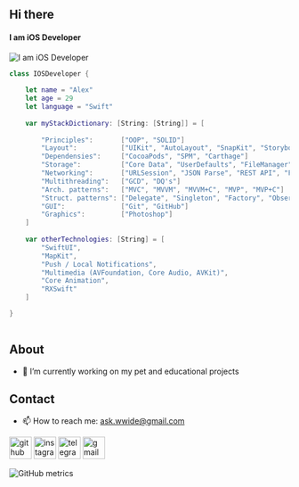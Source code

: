 ## Hi there
#### I am iOS Developer
![I am iOS Developer](https://i.pinimg.com/originals/15/e7/e3/15e7e300166c962d3b8a22f60b5cac9e.gif)

```swift
class IOSDeveloper {
    
    let name = "Alex"
    let age = 29
    let language = "Swift"
    
    var myStackDictionary: [String: [String]] = [
        
        "Principles":       ["OOP", "SOLID"]
        "Layout":           ["UIKit", "AutoLayout", "SnapKit", "Storyboard"]
        "Dependensies":     ["CocoaPods", "SPM", "Carthage"]
        "Storage":          ["Core Data", "UserDefaults", "FileManager", "Realm"]
        "Networking":       ["URLSession", "JSON Parse", "REST API", "Firebase"]
        "Multithreading":   ["GCD", "DQ's"]
        "Arch. patterns":   ["MVC", "MVVM", "MVVM+C", "MVP", "MVP+C"]
        "Struct. patterns": ["Delegate", "Singleton", "Factory", "Observer", "Facade"]
        "GUI":              ["Git", "GitHub"]
        "Graphics":         ["Photoshop"]
    ]
    
    var otherTechnologies: [String] = [
        "SwiftUI",
        "MapKit",
        "Push / Local Notifications",
        "Multimedia (AVFoundation, Core Audio, AVKit)",
        "Core Animation",
        "RXSwift"
    ]

}
    
```


## About
- 🔭 I’m currently working on my pet and educational projects 

## Contact
- 📫 How to reach me: ask.wwide@gmail.com 


[<img src='https://cdn.jsdelivr.net/npm/simple-icons@3.0.1/icons/github.svg' alt='github' height='40'>](https://github.com/strel4k)  [<img src='https://cdn.jsdelivr.net/npm/simple-icons@3.0.1/icons/instagram.svg' alt='instagram' height='40'>](https://www.instagram.com/@strel_loving_u/)  [<img src='https://cdn.jsdelivr.net/npm/simple-icons@3.0.1/icons/telegram.svg' alt='telegram' height='40'>](@sash_ebash)  [<img src='https://cdn.jsdelivr.net/npm/simple-icons@3.0.1/icons/gmail.svg' alt='gmail' height='40'>](ask.wwide@gmail.com)  

![GitHub metrics](https://metrics.lecoq.io/strel4k)  

